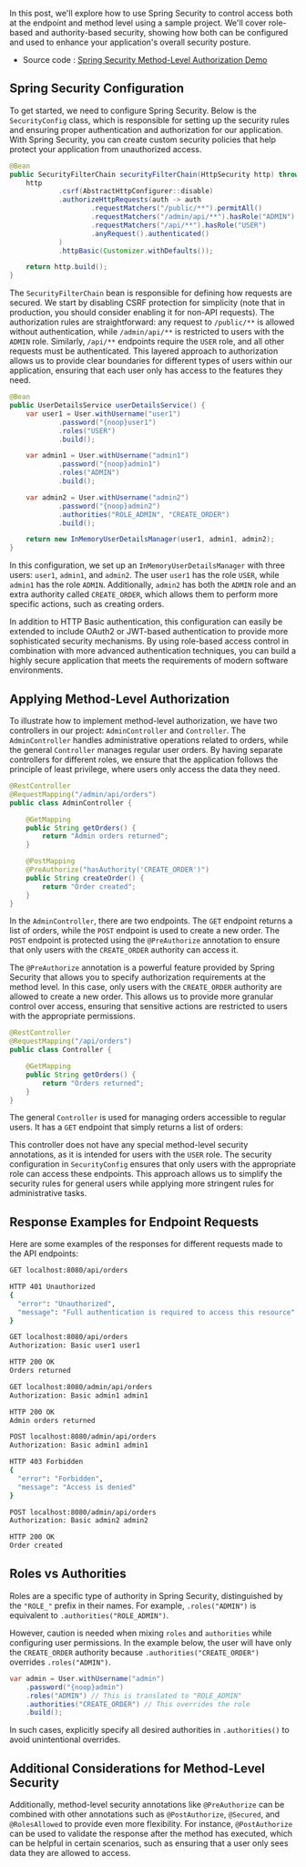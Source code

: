 In this post, we'll explore how to use Spring Security to control access both at 
the endpoint and method level using a sample project. 
We'll cover role-based and authority-based security, showing how both can be configured 
and used to enhance your application's overall security posture.

- Source code : [Spring Security Method-Level Authorization Demo](https://github.com/moham-p/dev-codes/tree/main/spring/security)

## Spring Security Configuration

To get started, we need to configure Spring Security. Below is the `SecurityConfig` class, which is responsible for setting up the security rules and ensuring proper authentication and authorization for our application. With Spring Security, you can create custom security policies that help protect your application from unauthorized access.

```java
@Bean
public SecurityFilterChain securityFilterChain(HttpSecurity http) throws Exception {
    http
            .csrf(AbstractHttpConfigurer::disable)
            .authorizeHttpRequests(auth -> auth
                    .requestMatchers("/public/**").permitAll()
                    .requestMatchers("/admin/api/**").hasRole("ADMIN") 
                    .requestMatchers("/api/**").hasRole("USER")
                    .anyRequest().authenticated()
            )
            .httpBasic(Customizer.withDefaults());

    return http.build();
}
```

The `SecurityFilterChain` bean is responsible for defining how requests are secured. We start by disabling CSRF protection for simplicity (note that in production, you should consider enabling it for non-API requests). The authorization rules are straightforward: any request to `/public/**` is allowed without authentication, while `/admin/api/**` is restricted to users with the `ADMIN` role. Similarly, `/api/**` endpoints require the `USER` role, and all other requests must be authenticated. This layered approach to authorization allows us to provide clear boundaries for different types of users within our application, ensuring that each user only has access to the features they need.

```java
@Bean
public UserDetailsService userDetailsService() {
    var user1 = User.withUsername("user1")
            .password("{noop}user1")
            .roles("USER")
            .build();

    var admin1 = User.withUsername("admin1")
            .password("{noop}admin1")
            .roles("ADMIN")
            .build();

    var admin2 = User.withUsername("admin2")
            .password("{noop}admin2")
            .authorities("ROLE_ADMIN", "CREATE_ORDER")
            .build();

    return new InMemoryUserDetailsManager(user1, admin1, admin2);
}
```

In this configuration, we set up an `InMemoryUserDetailsManager` with three users: `user1`, `admin1`, and `admin2`. The user `user1` has the role `USER`, while `admin1` has the role `ADMIN`. Additionally, `admin2` has both the `ADMIN` role and an extra authority called `CREATE_ORDER`, which allows them to perform more specific actions, such as creating orders.

In addition to HTTP Basic authentication, this configuration can easily be extended to include OAuth2 or JWT-based authentication to provide more sophisticated security mechanisms. By using role-based access control in combination with more advanced authentication techniques, you can build a highly secure application that meets the requirements of modern software environments.

## Applying Method-Level Authorization

To illustrate how to implement method-level authorization, we have two controllers in our project: `AdminController` and `Controller`. The `AdminController` handles administrative operations related to orders, while the general `Controller` manages regular user orders. By having separate controllers for different roles, we ensure that the application follows the principle of least privilege, where users only access the data they need.

```java
@RestController
@RequestMapping("/admin/api/orders")
public class AdminController {

    @GetMapping
    public String getOrders() {
        return "Admin orders returned";
    }

    @PostMapping
    @PreAuthorize("hasAuthority('CREATE_ORDER')")
    public String createOrder() {
        return "Order created";
    }
}
```

In the `AdminController`, there are two endpoints. The `GET` endpoint returns a list of orders, while the `POST` endpoint is used to create a new order. The `POST` endpoint is protected using the `@PreAuthorize` annotation to ensure that only users with the `CREATE_ORDER` authority can access it.

The `@PreAuthorize` annotation is a powerful feature provided by Spring Security that allows you to specify authorization requirements at the method level. In this case, only users with the `CREATE_ORDER` authority are allowed to create a new order. This allows us to provide more granular control over access, ensuring that sensitive actions are restricted to users with the appropriate permissions.

```java
@RestController
@RequestMapping("/api/orders")
public class Controller {

    @GetMapping
    public String getOrders() {
        return "Orders returned";
    }
}
```

The general `Controller` is used for managing orders accessible to regular users. It has a `GET` endpoint that simply returns a list of orders:

This controller does not have any special method-level security annotations, as it is intended for users with the `USER` role. The security configuration in `SecurityConfig` ensures that only users with the appropriate role can access these endpoints. This approach allows us to simplify the security rules for general users while applying more stringent rules for administrative tasks.

## Response Examples for Endpoint Requests

Here are some examples of the responses for different requests made to the API endpoints:

```bash
GET localhost:8080/api/orders

HTTP 401 Unauthorized
{
  "error": "Unauthorized",
  "message": "Full authentication is required to access this resource"
}
```

```bash
GET localhost:8080/api/orders
Authorization: Basic user1 user1

HTTP 200 OK
Orders returned
```

```bash
GET localhost:8080/admin/api/orders
Authorization: Basic admin1 admin1

HTTP 200 OK
Admin orders returned
```

```bash
POST localhost:8080/admin/api/orders
Authorization: Basic admin1 admin1

HTTP 403 Forbidden
{
  "error": "Forbidden",
  "message": "Access is denied"
}
```

```bash
POST localhost:8080/admin/api/orders
Authorization: Basic admin2 admin2

HTTP 200 OK
Order created
```

## Roles vs Authorities

Roles are a specific type of authority in Spring Security, distinguished by the `"ROLE_"` prefix in their names. For example, `.roles("ADMIN")` is equivalent to `.authorities("ROLE_ADMIN")`.

However, caution is needed when mixing `roles` and `authorities` while configuring user permissions. In the example below, the user will have only the `CREATE_ORDER` authority because `.authorities("CREATE_ORDER")` overrides `.roles("ADMIN")`.

```java
var admin = User.withUsername("admin")
    .password("{noop}admin")
    .roles("ADMIN") // This is translated to "ROLE_ADMIN"
    .authorities("CREATE_ORDER") // This overrides the role
    .build();
```

In such cases, explicitly specify all desired authorities in `.authorities()` to avoid unintentional overrides.

## Additional Considerations for Method-Level Security

Additionally, method-level security annotations like `@PreAuthorize` can be combined with other annotations such as `@PostAuthorize`, `@Secured`, and `@RolesAllowed` to provide even more flexibility. For instance, `@PostAuthorize` can be used to validate the response after the method has executed, which can be helpful in certain scenarios, such as ensuring that a user only sees data they are allowed to access.

